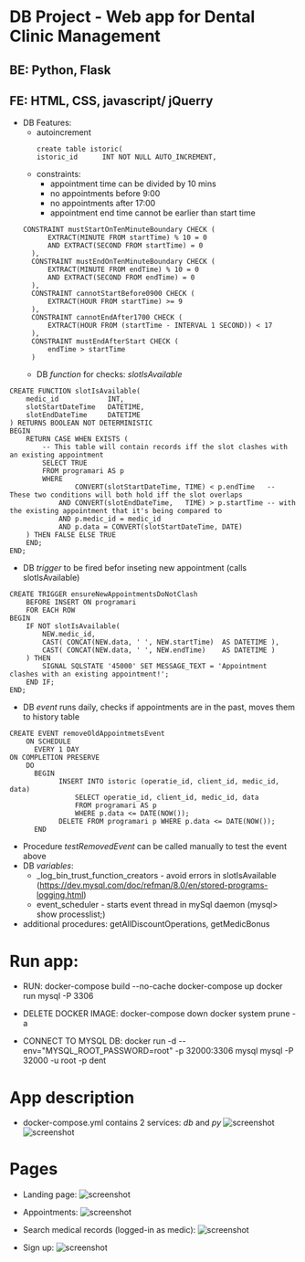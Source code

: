 # DB Project - Web app for Dental Clinic Management
## **BE: Python, Flask**
## **FE: HTML, CSS, javascript/ jQuerry**

* DB Features:
  - autoincrement
    ```
    create table istoric(
    istoric_id      INT NOT NULL AUTO_INCREMENT,
    ```
  - constraints:
      - appointment time can be divided by 10 mins
      - no appointments before 9:00
      - no appointments after 17:00
      - appointment end time cannot be earlier than start time
  ```
  CONSTRAINT mustStartOnTenMinuteBoundary CHECK (
        EXTRACT(MINUTE FROM startTime) % 10 = 0
        AND EXTRACT(SECOND FROM startTime) = 0
    ),
    CONSTRAINT mustEndOnTenMinuteBoundary CHECK (
        EXTRACT(MINUTE FROM endTime) % 10 = 0
        AND EXTRACT(SECOND FROM endTime) = 0
    ),
    CONSTRAINT cannotStartBefore0900 CHECK (
        EXTRACT(HOUR FROM startTime) >= 9
    ),
    CONSTRAINT cannotEndAfter1700 CHECK (
        EXTRACT(HOUR FROM (startTime - INTERVAL 1 SECOND)) < 17
    ),
    CONSTRAINT mustEndAfterStart CHECK (
        endTime > startTime
    )
  ```
  - DB *function* for checks: *slotIsAvailable*
```
CREATE FUNCTION slotIsAvailable(
    medic_id            INT,
    slotStartDateTime   DATETIME,
    slotEndDateTime     DATETIME
) RETURNS BOOLEAN NOT DETERMINISTIC
BEGIN
    RETURN CASE WHEN EXISTS (
        -- This table will contain records iff the slot clashes with an existing appointment
        SELECT TRUE
        FROM programari AS p
        WHERE
                CONVERT(slotStartDateTime, TIME) < p.endTime   -- These two conditions will both hold iff the slot overlaps
            AND CONVERT(slotEndDateTime,   TIME) > p.startTime -- with the existing appointment that it's being compared to
            AND p.medic_id = medic_id
            AND p.data = CONVERT(slotStartDateTime, DATE)
    ) THEN FALSE ELSE TRUE
    END;
END;
```
  - DB *trigger* to be fired befor inseting new appointment (calls slotIsAvailable)
```
CREATE TRIGGER ensureNewAppointmentsDoNotClash
    BEFORE INSERT ON programari
    FOR EACH ROW
BEGIN
    IF NOT slotIsAvailable(
        NEW.medic_id,
        CAST( CONCAT(NEW.data, ' ', NEW.startTime)  AS DATETIME ),
        CAST( CONCAT(NEW.data, ' ', NEW.endTime)    AS DATETIME )
    ) THEN
        SIGNAL SQLSTATE '45000' SET MESSAGE_TEXT = 'Appointment clashes with an existing appointment!';
    END IF;
END;
```
  - DB *event* runs daily, checks if appointments are in the past, moves them to history table
```
CREATE EVENT removeOldAppointmetsEvent
    ON SCHEDULE
      EVERY 1 DAY
ON COMPLETION PRESERVE
    DO
      BEGIN
            INSERT INTO istoric (operatie_id, client_id, medic_id, data)
                SELECT operatie_id, client_id, medic_id, data 
                FROM programari AS p
                WHERE p.data <= DATE(NOW());
            DELETE FROM programari p WHERE p.data <= DATE(NOW());
      END
```
  - Procedure *testRemovedEvent* can be called manually to test the event above
  - DB *variables*:
    - _log_bin_trust_function_creators - avoid errors in slotIsAvailable (https://dev.mysql.com/doc/refman/8.0/en/stored-programs-logging.html)
    - event_scheduler - starts event thread in mySql daemon (mysql> show processlist;)
  - additional procedures: getAllDiscountOperations, getMedicBonus

# Run app:
* RUN:
docker-compose build --no-cache
docker-compose up
docker run mysql -P 3306

* DELETE DOCKER IMAGE:
docker-compose down
docker system prune -a

* CONNECT TO MYSQL DB:
docker run  -d --env="MYSQL_ROOT_PASSWORD=root" -p 32000:3306 mysql
mysql -P 32000 -u root -p dent

# App description
* docker-compose.yml contains 2 services: *db* and *py*
![screenshot](screenshots/Capture.PNG)
![screenshot](bdSchema.png)

# Pages
* Landing page:
![screenshot](screenshots/index.PNG)

* Appointments: 
![screenshot](screenshots/Programari.PNG)

* Search medical records (logged-in as medic):
![screenshot](screenshots/searchRecords.PNG)

* Sign up:
![screenshot](screenshots/signup.PNG)
